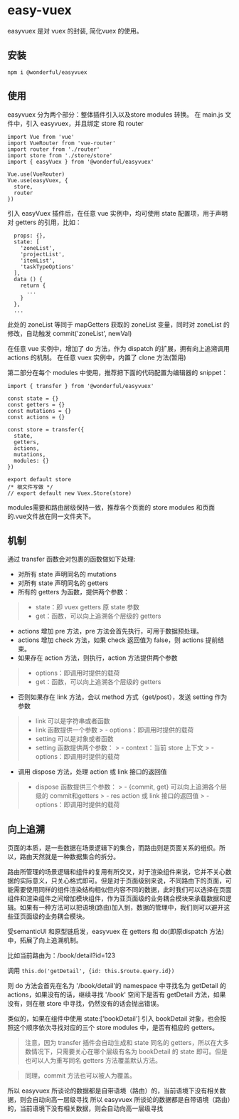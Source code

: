 # easy-vuex
easyvuex 是对 vuex 的封装, 简化vuex 的使用。

## 安装
```
npm i @wonderful/easyvuex
```

## 使用
easyvuex 分为两个部分：整体插件引入以及store modules 转换。
在 main.js 文件中，引入 easyvuex，并且绑定 store 和 router
```
import Vue from 'vue'
import VueRouter from 'vue-router'
import router from './router'
import store from './store/store'
import { easyVuex } from '@wonderful/easyvuex'

Vue.use(VueRouter)
Vue.use(easyVuex, {
  store,
  router
})
```
引入 easyVuex 插件后，在任意 vue 实例中，均可使用 state 配置项，用于声明对 getters 的引用，比如：
```
  props: {},
  state: [
    'zoneList',
    'projectList',
    'itemList',
    'taskTypeOptions'
  ],
  data () {
    return {
      ...
    }
  },
  ...
```
此处的 zoneList 等同于 mapGetters 获取的 zoneList 变量，同时对 zoneList 的修改，自动触发 commit('zoneList', newVal)

在任意 vue 实例中，增加了 do 方法，作为 dispatch 的扩展，拥有向上追溯调用 actions 的机制。
在任意 vuex 实例中，内置了 clone 方法(暂用)

第二部分在每个 modules 中使用，推荐把下面的代码配置为编辑器的 snippet：
```
import { transfer } from '@wonderful/easyvuex'

const state = {}
const getters = {}
const mutations = {}
const actions = {}

const store = transfer({
  state,
  getters,
  actions,
  mutations,
  modules: {}
})

export default store
/* 根文件写做 */
// export default new Vuex.Store(store) 
```
modules需要和路由层级保持一致，推荐各个页面的 store modules 和页面的.vue文件放在同一文件夹下。

## 机制
通过 transfer 函数会对包裹的函数做如下处理:
-  对所有 state 声明同名的 mutations
-  对所有 state 声明同名的 getters
-  所有的 getters 为函数，提供两个参数：
  >  - state：即 vuex getters 原 state 参数
  >  - get：函数，可以向上追溯各个层级的 getters
-  actions 增加 pre 方法，pre 方法会首先执行，可用于数据预处理。
-  actions 增加 check 方法，如果 check 返回值为 false，则 actions 提前结束。
-  如果存在 action 方法，则执行，action 方法提供两个参数
  > - options：即调用时提供的载荷
  > - get：函数，可以向上追溯各个层级的 getters
-  否则如果存在 link 方法，会以 method 方式（get/post），发送 setting 作为参数
  > - link 可以是字符串或者函数
  > - link 函数提供一个参数
    >  - options：即调用时提供的载荷
  > - setting 可以是对象或者函数
  > - setting 函数提供两个参数：
    >  - context：当前 store 上下文
    >  - options：即调用时提供的载荷
-  调用 dispose 方法，处理 action 或 link 接口的返回值
  > - dispose 函数提供三个参数：
    >  - {commit, get} 可以向上追溯各个层级的 commit和getters
    >  - res action 或 link 接口的返回值
    >  - options：即调用时提供的载荷

## 向上追溯
页面的本质，是一些数据在场景逻辑下的集合，而路由则是页面关系的组织。所以，路由天然就是一种数据集合的拆分。

路由所管理的场景逻辑和组件的复用有所交叉，对于渲染组件来说，它并不关心数据的实际意义，只关心格式即可。但是对于页面级别来说，不同路由下的页面，可能需要使用同样的组件渲染结构相似但内容不同的数据，此时我们可以选择在页面组件和渲染组件之间增加模块组件，作为亚页面级的业务耦合模块来承载数据和逻辑。如果有一种方法可以把语境(路由)加入到，数据的管理中，我们则可以避开这些亚页面级的业务耦合模块。

受semanticUI 和原型链启发，easyvuex 在 getters 和 do(即原dispatch 方法)中，拓展了向上追溯机制。

比如当前路由为：/book/detail?id=123

调用 `this.do('getDetail', {id: this.$route.query.id})`

则 do 方法会首先在名为 '/book/detail'的 namespace 中寻找名为 getDetail 的 actions，如果没有的话，继续寻找 '/book' 空间下是否有 getDetail 方法，如果没有，则在根 store 中寻找，仍然没有的话会抛出错误。

类似的，如果在组件中使用 state:['bookDetail'] 引入 bookDetail 对象，也会按照这个顺序依次寻找对应的三个 store modules 中，是否有相应的 getters。

> 注意，因为 transfer 插件会自动生成和 state 同名的 getters，所以在大多数情况下，只需要关心在哪个层级有名为 bookDetail 的 state 即可。但是也可以人为重写同名 getters 方法覆盖默认方法。

> 同理，commit 方法也可以被人为覆盖。

所以 easyvuex 所谈论的数据都是自带语境（路由）的，当前语境下没有相关数据，则会自动向高一层级寻找
所以 easyvuex 所谈论的数据都是自带语境（路由）的，当前语境下没有相关数据，则会自动向高一层级寻找